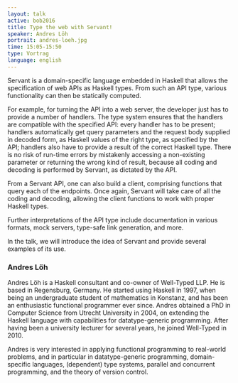 ```yaml
---
layout: talk
active: bob2016
title: Type the web with Servant!
speaker: Andres Löh
portrait: andres-loeh.jpg
time: 15:05-15:50
type: Vortrag
language: english
---
```


Servant is a domain-specific language embedded in Haskell that allows the
specification of web APIs as Haskell types. From such an API type, various
functionality can then be statically computed.

For example, for turning the API into a web server, the developer just has to
provide a number of handlers. The type system ensures that the handlers are
compatible with the specified API: every handler has to be present; handlers
automatically get query parameters and the request body supplied in decoded
form, as Haskell values of the right type, as specified by the API; handlers
also have to provide a result of the correct Haskell type. There is no risk of
run-time errors by mistakenly accessing a non-existing parameter or returning
the wrong kind of result, because all coding and decoding is performed by
Servant, as dictated by the API.

From a Servant API, one can also build a client, comprising functions that
query each of the endpoints. Once again, Servant will take care of all the
coding and decoding, allowing the client functions to work with proper Haskell
types.

Further interpretations of the API type include documentation in various
formats, mock servers, type-safe link generation, and more.

In the talk, we will introduce the idea of Servant and provide several
examples of its use.

### Andres Löh

Andres Löh is a Haskell consultant and co-owner of Well-Typed LLP. He is based
in Regensburg, Germany. He started using Haskell in 1997, when being an
undergraduate student of mathematics in Konstanz, and has been an enthusiastic
functional programmer ever since. Andres obtained a PhD in Computer Science
from Utrecht University in 2004, on extending the Haskell language with
capabilities for datatype-generic programming. After having been a university
lecturer for several years, he joined Well-Typed in 2010. 
 
Andres is very interested in applying functional programming to real-world
problems, and in particular in datatype-generic programming, domain-specific
languages, (dependent) type systems, parallel and concurrent programming, and
the theory of version control. 

